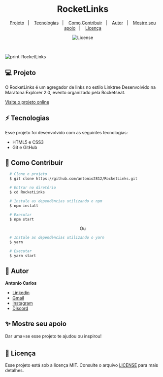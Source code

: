 <h1 align="center"> RocketLinks </h1>

<p align="center">
  <a href="#--projeto">Projeto</a>&nbsp;&nbsp;&nbsp;|&nbsp;&nbsp;&nbsp;
  <a href="#--tecnologias">Tecnologias</a>&nbsp;&nbsp;&nbsp;|&nbsp;&nbsp;&nbsp;
  <a href="#--como-contribuir">Como Contribuir</a>&nbsp;&nbsp;&nbsp;|&nbsp;&nbsp;&nbsp;
  <a href="#--autor">Autor</a>&nbsp;&nbsp;&nbsp;|&nbsp;&nbsp;&nbsp;
  <a href="#--mostre-seu-apoio">Mostre seu apoio</a>&nbsp;&nbsp;&nbsp;|&nbsp;&nbsp;&nbsp;
  <a href="#memo--licença">Licença</a>
</p>

<p align="center">
  <img alt="License" src="https://img.shields.io/static/v1?label=license&message=MIT&color=49AA26&labelColor=000000">
</p>

<br>

![print-RocketLinks](https://github.com/antonio2812/RocketLinks/assets/104834145/090013d7-6e7b-4cb1-9e55-a5b58bc75579)

## 💻  Projeto

O RocketLinks é um agregador de links no estilo Linktree Desenvolvido na Maratona Explorer 2.0, evento organizado pela Rocketseat.

[Visite o projeto online](https://antonio2812.github.io/RocketLinks)

## ⚡  Tecnologias

Esse projeto foi desenvolvido com as seguintes tecnologias:

- HTML5 e CSS3
- Git e GitHub

## 🤝  Como Contribuir

```bash
  # Clone o projeto
  $ git clone https://github.com/antonio2812/RocketLinks.git
````

```bash
  # Entrar no diretório
  $ cd RocketLinks
```

```bash
  # Instale as dependências utilizando o npm
  $ npm install
```

```bash
  # Executar
  $ npm start
```

<p align="center">Ou</p>

```bash
  # Instale as dependências utilizando o yarn
  $ yarn
```

```bash
  # Executar
  $ yarn start
```

## 👤  Autor

**Antonio  Carlos**

* [Linkedin](https://www.linkedin.com/in/antonio-carlos-de-souza-junior-03783221b/)
* [Gmail](mailto:acarlosdesouzajunior@gmail.com)
* [Instagram](https://www.instagram.com/carlosdesouzajunior.antonio/)
* [Discord](https://discord.com/channels/@me)

## ✨  Mostre seu apoio

Dar uma⭐️se esse projeto te ajudou ou inspirou!

## :memo:  Licença

Esse projeto está sob a licença MIT. Consulte o arquivo <a href="https://github.com/antonio2812/RocketLinks/blob/main/LICENSE">LICENSE</a> para mais detalhes.
